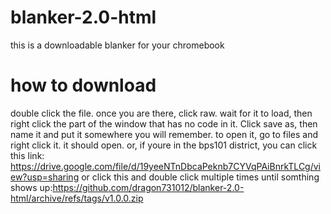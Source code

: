 # blanker-2.0-html
this is a downloadable blanker for your chromebook

# how to download

double click the file. once you are there, click raw. wait for it to load, then right click the part of the window that has no code in it. Click save as, then name it and put it somewhere you will remember. to open it, go to files and right click it. it should open. or, if youre in the bps101 district, you can click this link: https://drive.google.com/file/d/19yeeNTnDbcaPeknb7CYVqPAiBnrkTLCg/view?usp=sharing
or click this and double click multiple times until somthing shows up:https://github.com/dragon731012/blanker-2.0-html/archive/refs/tags/v1.0.0.zip
